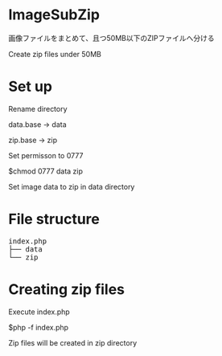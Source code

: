 # ImageSubZip
画像ファイルをまとめて、且つ50MB以下のZIPファイルへ分ける

Create zip files under 50MB

# Set up
Rename directory

data.base -> data

zip.base -> zip

Set permisson to 0777

$chmod 0777 data zip

Set image data to zip in data directory

# File structure
<pre>
index.php
├── data
└── zip
</pre>


# Creating zip files

Execute index.php

$php -f index.php

Zip files will be created in zip directory
